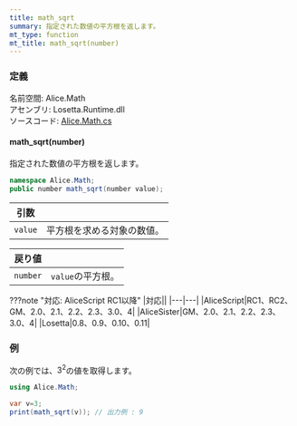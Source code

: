 ```yaml
---
title: math_sqrt
summary: 指定された数値の平方根を返します。
mt_type: function
mt_title: math_sqrt(number)
---
```


### 定義
名前空間: Alice.Math<br/>
アセンブリ: Losetta.Runtime.dll<br/>
ソースコード: [Alice.Math.cs](https://github.com/WSOFT-Project/Losetta/blob/master/Losetta.Runtime/Alice.Math.cs)

#### math_sqrt(number)

指定された数値の平方根を返します。

```cs title="AliceScript"
namespace Alice.Math;
public number math_sqrt(number value);
```

|引数| |
|-|-|
|`value`|平方根を求める対象の数値。|

|戻り値| |
|-|-|
|`number`|`value`の平方根。|

???note "対応: AliceScript RC1以降"
    |対応||
    |---|---|
    |AliceScript|RC1、RC2、GM、2.0、2.1、2.2、2.3、3.0、4|
    |AliceSister|GM、2.0、2.1、2.2、2.3、3.0、4|
    |Losetta|0.8、0.9、0.10、0.11|

### 例
次の例では、$3^2$の値を取得します。

```cs title="AliceScript"
using Alice.Math;

var v=3;
print(math_sqrt(v)); // 出力例 : 9
```
